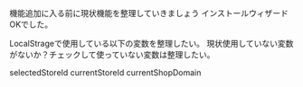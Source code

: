 機能追加に入る前に現状機能を整理していきましょう
インストールウィザードOKでした。

LocalStrageで使用している以下の変数を整理したい。
現状使用していない変数がないか？チェックして使っていない変数は整理したい。

selectedStoreId
currentStoreId
currentShopDomain